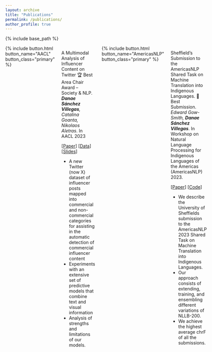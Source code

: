 ```yaml
---
layout: archive
title: "Publications"
permalink: /publications/
author_profile: true
---
```


{% include base_path %}

<div class="columns">
 
  <div class="column-left">
    {% include button.html button_name="AACL" button_class="primary" %} 
  </div>

<div class="column-right">

  A Multimodal Analysis of Influencer Content on Twitter 🏆 Best Area Chair Award –
  Society & NLP. *__Danae Sánchez Villegas__, Catalina Goanta, Nikolaos Aletras*. In AACL 2023 
  
  [[Paper](http://www.afnlp.org/conferences/ijcnlp2023/proceedings/main-long/cdrom/pdf/2023.ijcnlp-long.15.pdf)]  [[Data](https://github.com/danaesavi/micd-influencer-content-twitter)] [[Slides](https://danaesavi.github.io/files/AACL2023-Influencers.pdf)]
  
  - A new Twitter (now X) dataset of influencer posts mapped into commercial and non-commercial categories for assisting in the automatic detection of commercial influencer content
  - Experiments with an extensive set of predictive models that combine text and visual information
  - Analysis of strengths and limitations of our models.

</div>

<div class="column-left">
  {% include button.html button_name="AmericasNLP" button_class="primary" %} 
</div>
<div class="column-right">
 
 Sheffield’s Submission to the AmericasNLP Shared Task on Machine Translation into Indigenous Languages. 🥇 Best Submission. *Edward Gow-Smith, __Danae Sánchez Villegas__*. In Workshop on Natural Language Processing for Indigenous Languages of the Americas (AmericasNLP) 2023.
 
  [[Paper](https://aclanthology.org/2023.americasnlp-1.21/)] [[Code](https://github.com/edwardgowsmith/americasnlp-2023-sheffield)]
 
 - We describe the University of Sheffields submission to the AmericasNLP 2023 Shared Task on Machine Translation into Indigenous Languages.
 - Our approach consists of extending, training, and ensembling different variations of NLLB-200.
 - We achieve the highest average chrF of all the submissions.


</div>
  
</div>

  

